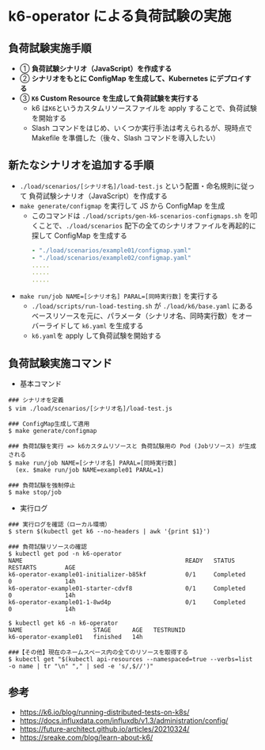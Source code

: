 # k6-operator による負荷試験の実施

## 負荷試験実施手順

- ① **負荷試験シナリオ（JavaScript）を作成する**
- ② **シナリオをもとに ConfigMap を生成して、Kubernetes にデプロイする**
- ③ **`K6` Custom Resource を生成して負荷試験を実行する**
  - k6 は`K6`というカスタムリソースファイルを apply することで、負荷試験を開始する
  - Slash コマンドをはじめ、いくつか実行手法は考えられるが、現時点で Makefile を準備した（後々、Slash コマンドを導入したい）

## 新たなシナリオを追加する手順

- `./load/scenarios/[シナリオ名]/load-test.js` という配置・命名規則に従って 負荷試験シナリオ（JavaScript）を作成する
- `make generate/configmap` を実行して JS から ConfigMap を生成
  - このコマンドは `./load/scripts/gen-k6-scenarios-configmaps.sh` を叩くことで、`./load/scenarios` 配下の全てのシナリオファイルを再起的に探して ConfigMap を生成する
    ```yaml
    - "./load/scenarios/example01/configmap.yaml"
    - "./load/scenarios/example02/configmap.yaml"
    .....
    .....
    .....
    ```
- `make run/job NAME=[シナリオ名] PARAL=[同時実行数]` を実行する
  - `./load/scripts/run-load-testing.sh` が `./load/k6/base.yaml` にあるベースリソースを元に、パラメータ（シナリオ名、同時実行数）をオーバーライドして `k6.yaml` を生成する
  - `k6.yaml`を apply して負荷試験を開始する

## 負荷試験実施コマンド

- 基本コマンド

```shell
### シナリオを定義
$ vim ./load/scenarios/[シナリオ名]/load-test.js

### ConfigMap生成して適用
$ make generate/configmap

### 負荷試験を実行 => k6カスタムリソースと 負荷試験用の Pod (Jobリソース) が生成される
$ make run/job NAME=[シナリオ名] PARAL=[同時実行数]
  (ex. $make run/job NAME=example01 PARAL=1)

### 負荷試験を強制停止
$ make stop/job
```

- 実行ログ

```shell
### 実行ログを確認（ローカル環境）
$ stern $(kubectl get k6 --no-headers | awk '{print $1}')

### 負荷試験リソースの確認
$ kubectl get pod -n k6-operator
NAME                                              READY   STATUS      RESTARTS        AGE
k6-operator-example01-initializer-b85kf           0/1     Completed   0               14h
k6-operator-example01-starter-cdvf8               0/1     Completed   0               14h
k6-operator-example01-1-8wd4p                     0/1     Completed   0               14h

$ kubectl get k6 -n k6-operator
NAME                    STAGE      AGE   TESTRUNID
k6-operator-example01   finished   14h

###【その他】現在のネームスペース内の全てのリソースを取得する
$ kubectl get "$(kubectl api-resources --namespaced=true --verbs=list -o name | tr "\n" "," | sed -e 's/,$//')"
```

## 参考

- https://k6.io/blog/running-distributed-tests-on-k8s/
- https://docs.influxdata.com/influxdb/v1.3/administration/config/
- https://future-architect.github.io/articles/20210324/
- https://sreake.com/blog/learn-about-k6/
